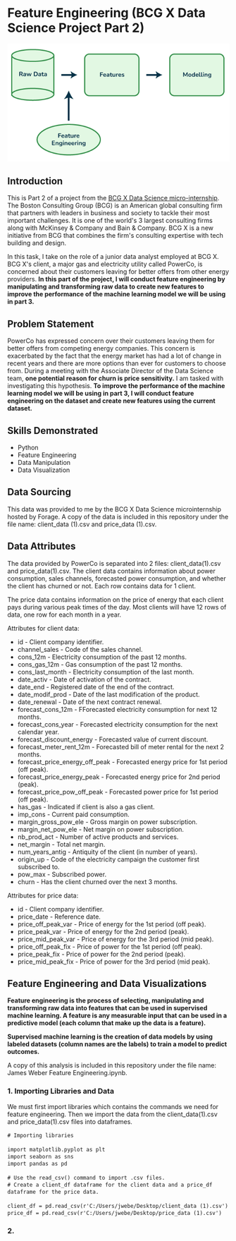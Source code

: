 # Feature Engineering (BCG X Data Science Project Part 2)
![Introductory Picture](Feature_Engineering.png)
## Introduction
This is Part 2 of a project from the [BCG X Data Science micro-internship](https://www.theforage.com/simulations/bcg/data-science-ccdz). The Boston Consulting Group (BCG) is an American global consulting firm that  partners with leaders in business and society to tackle their most important challenges. It is one of the world's 3 largest consulting firms along with McKinsey & Company and Bain & Company. BCG X is a new initiative from BCG that combines the firm's consulting expertise with tech building and design.

In this task, I take on the role of a junior data analyst employed at BCG X. BCG X's client, a major gas and electricity utility called PowerCo, is concerned about their customers leaving for better offers from other energy providers. **In this part of the project, I will conduct feature engineering by manipulating and transforming raw data to create new features to improve the performance of the machine learning model we will be using in part 3.**

## Problem Statement
PowerCo has expressed concern over their customers leaving them for better offers from competing energy companies. This concern is exacerbated by the fact that the energy market has had a lot of change in recent years and there are more options than ever for customers to choose from. During a meeting with the Associate Director of the Data Science team, **one potential reason for churn is price sensitivity.** I am tasked with investigating this hypothesis. **To improve the performance of the machine learning model we will be using in part 3, I will conduct feature engineering on the dataset and create new features using the current dataset.**

## Skills Demonstrated
* Python
* Feature Engineering
* Data Manipulation
* Data Visualization

## Data Sourcing
This data was provided to me by the BCG X Data Science microinternship hosted by Forage. A copy of the data is included in this repository under the file name: client_data (1).csv and price_data (1).csv.

## Data Attributes
The data provided by PowerCo is separated into 2 files: client_data(1).csv and price_data(1).csv. The client data contains information about power consumption, sales channels, forecasted power consumption, and whether the client has churned or not. Each row contains data for 1 client.

The price data contains information on the price of energy that each client pays during various peak times of the day. Most clients will have 12 rows of data, one row for each month in a year.

Attributes for client data:
* id - Client company identifier.
* channel_sales - Code of the sales channel.
* cons_12m - Electricity consumption of the past 12 months.
* cons_gas_12m - Gas consumption of the past 12 months.
* cons_last_month - Electricity consumption of the last month.
* date_activ - Date of activation of the contract.
* date_end - Registered date of the end of the contract.
* date_modif_prod - Date of the last modification of the product.
* date_renewal - Date of the next contract renewal.
* forecast_cons_12m - FForecasted electricity consumption for next 12 months.
* forecast_cons_year - Forecasted electricity consumption for the next calendar year.
* forecast_discount_energy - Forecasted value of current discount.
* forecast_meter_rent_12m - Forecasted bill of meter rental for the next 2 months.
* forecast_price_energy_off_peak - Forecasted energy price for 1st period (off peak).
* forecast_price_energy_peak - Forecasted energy price for 2nd period (peak).
* forecast_price_pow_off_peak - Forecasted power price for 1st period (off peak).
* has_gas - Indicated if client is also a gas client.
* imp_cons - Current paid consumption.
* margin_gross_pow_ele - Gross margin on power subscription.
* margin_net_pow_ele - Net margin on power subscription.
* nb_prod_act - Number of active products and services.
* net_margin - Total net margin.
* num_years_antig - Antiquity of the client (in number of years).
* origin_up - Code of the electricity campaign the customer first subscribed to.
* pow_max - Subscribed power.
* churn - Has the client churned over the next 3 months.

Attributes for price data:
* id - Client company identifier.
* price_date - Reference date.
* price_off_peak_var - Price of energy for the 1st period (off peak).
* price_peak_var - Price of energy for the 2nd period (peak).
* price_mid_peak_var - Price of energy for the 3rd period (mid peak).
* price_off_peak_fix - Price of power for the 1st period (off peak).
* price_peak_fix - Price of power for the 2nd period (peak).
* price_mid_peak_fix - Price of power for the 3rd period (mid peak).

## Feature Engineering and Data Visualizations
**Feature engineering is the process of selecting, manipulating and transforming raw data into features that can be used in supervised machine learning. A feature is any measurable input that can be used in a predictive model (each column that make up the data is a feature).**

**Supervised machine learning is the creation of data models by using labeled datasets (column names are the labels) to train a model to predict outcomes.**

A copy of this analysis is included in this repository under the file name: James Weber Feature Engineering.ipynb.

### 1. Importing Libraries and Data
We must first import libraries which contains the commands we need for feature engineering.
Then we import the data from the client_data(1).csv and price_data(1).csv files into dataframes.

```
# Importing libraries

import matplotlib.pyplot as plt
import seaborn as sns
import pandas as pd

# Use the read_csv() command to import .csv files.
# Create a client_df dataframe for the client data and a price_df dataframe for the price data.

client_df = pd.read_csv(r'C:/Users/jwebe/Desktop/client_data (1).csv')
price_df = pd.read_csv(r'C:/Users/jwebe/Desktop/price_data (1).csv')
```
### 2. 
